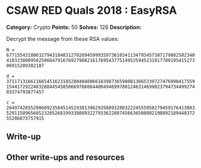 
# CSAW RED Quals 2018 : EasyRSA

**Category:** Crypto
**Points:** 50
**Solves:** 126
**Description:**

Decrypt the message from these RSA values:

`N = 6771554318063279431848312702694599935973610341134793457387179802502340410323800956250664791676927908216176954377514952594523181778019541527306915289382187`

`d = 3711713166116654516231852804048066183987365980813665339727476998417559154417292248328844545850669766064400494699780124631469902379473449927403374793877457`

`c = 2649742855208609235845145293813962935889320032224555958279459176413803529115896568523205268199338089322793362288745663650880219089218944837255286873757915`

## Write-up

## Other write-ups and resources


